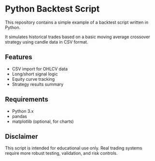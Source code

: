 # Python Backtest Script

This repository contains a simple example of a backtest script written in Python.

It simulates historical trades based on a basic moving average crossover strategy using candle data in CSV format.

## Features

- CSV import for OHLCV data
- Long/short signal logic
- Equity curve tracking
- Strategy results summary

## Requirements

- Python 3.x
- pandas
- matplotlib (optional, for charts)

## Disclaimer

This script is intended for educational use only. Real trading systems require more robust testing, validation, and risk controls.
